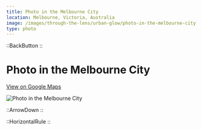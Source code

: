 ```yaml
---
title: Photo in the Melbourne City
location: Melbourne, Victoria, Australia
image: /images/through-the-lens/urban-glow/photo-in-the-melbourne-city.jpg
type: photo
---
```


::BackButton
::

# Photo in the Melbourne City

<a href="https://www.google.com/maps/search/?api=1&query=Melbourne+Panoramic+Skyline+View" target="_blank" rel="noopener noreferrer">View on Google Maps</a>

![Photo in the Melbourne City](/images/through-the-lens/urban-glow/photo-in-the-melbourne-city.jpg)

<div class="mb-8"></div>

::ArrowDown
::

<div class="mb-8"></div>

::HorizontalRule
::
